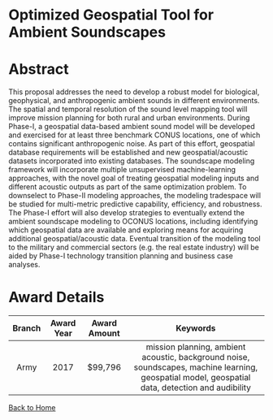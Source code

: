 
Optimized Geospatial Tool for Ambient Soundscapes
=================================================

# Abstract


This proposal addresses the need to develop a robust model for biological, geophysical, and anthropogenic ambient sounds in different environments. The spatial and temporal resolution of the sound level mapping tool will improve mission planning for both rural and urban environments. During Phase-I, a geospatial data-based ambient sound model will be developed and exercised for at least three benchmark CONUS locations, one of which contains significant anthropogenic noise. As part of this effort, geospatial database requirements will be established and new geospatial/acoustic datasets incorporated into existing databases. The soundscape modeling framework will incorporate multiple unsupervised machine-learning approaches, with the novel goal of treating geospatial modeling inputs and different acoustic outputs as part of the same optimization problem. To downselect to Phase-II modeling approaches, the modeling tradespace will be studied for multi-metric predictive capability, efficiency, and robustness. The Phase-I effort will also develop strategies to eventually extend the ambient soundscape modeling to OCONUS locations, including identifying which geospatial data are available and exploring means for acquiring additional geospatial/acoustic data. Eventual transition of the modeling tool to the military and commercial sectors (e.g. the real estate industry) will be aided by Phase-I technology transition planning and business case analyses.  

# Award Details

|Branch|Award Year|Award Amount|Keywords|
| :---: | :---: | :---: | :---: |
|Army|2017|$99,796|mission planning, ambient acoustic, background noise, soundscapes, machine learning, geospatial model, geospatial data, detection and audibility|
  
  


[Back to Home](https://github.com/chrischow/dod_sbir_awards/Reports/CC/#999)
